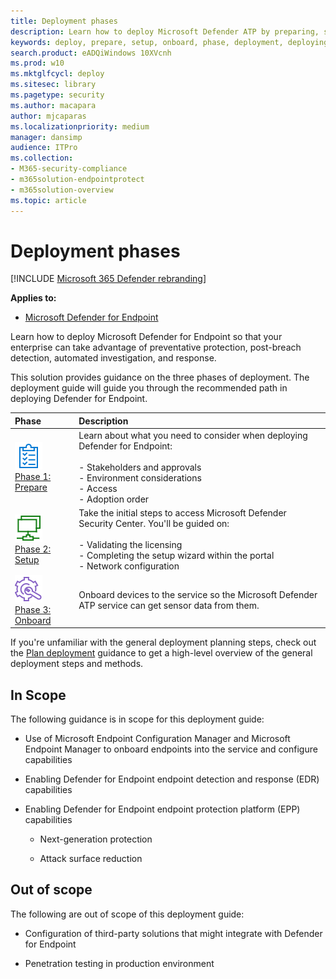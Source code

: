```yaml
---
title: Deployment phases
description: Learn how to deploy Microsoft Defender ATP by preparing, setting up, and onboarding endpoints to that service
keywords: deploy, prepare, setup, onboard, phase, deployment, deploying, adoption, configuring
search.product: eADQiWindows 10XVcnh
ms.prod: w10
ms.mktglfcycl: deploy
ms.sitesec: library
ms.pagetype: security
ms.author: macapara
author: mjcaparas
ms.localizationpriority: medium
manager: dansimp
audience: ITPro
ms.collection: 
- M365-security-compliance
- m365solution-endpointprotect
- m365solution-overview  
ms.topic: article
---
```


# Deployment phases

[!INCLUDE [Microsoft 365 Defender rebranding](../../includes/microsoft-defender.md)]

**Applies to:**
- [Microsoft Defender for Endpoint](https://go.microsoft.com/fwlink/p/?linkid=2146631)


Learn how to deploy Microsoft Defender for Endpoint so that your enterprise can take advantage of preventative protection, post-breach detection, automated investigation, and response. 

This solution provides guidance on the three phases of deployment. The deployment guide will guide you through the recommended path in deploying Defender for Endpoint.


|Phase | Description | 
|:-------|:-----|
| ![Phase 1: Prepare](images/prepare.png)<br>[Phase 1: Prepare](prepare-deployment.md)| Learn about what you need to consider when deploying Defender for Endpoint: <br><br>- Stakeholders and approvals <br> - Environment considerations <br>- Access <br> - Adoption order
|  ![Phase 2: Setup](images/setup.png) <br>[Phase 2: Setup](production-deployment.md)|  Take the initial steps to access Microsoft Defender Security Center. You'll be guided on:<br><br>- Validating the licensing <br>  - Completing the setup wizard within the portal<br>- Network configuration|
|  ![Phase 3: Onboard](images/onboard.png) <br>[Phase 3: Onboard](onboarding.md) | Onboard devices to the service so the Microsoft Defender ATP service can get sensor data from them. 


 

If you're unfamiliar with the general deployment planning steps, check out the [Plan deployment](deployment-strategy.md) guidance to get a  high-level overview of the general deployment steps and methods.



## In Scope

The following guidance is in scope for this deployment guide:

-   Use of Microsoft Endpoint Configuration Manager and Microsoft Endpoint Manager to onboard endpoints into the service and configure capabilities

-   Enabling Defender for Endpoint endpoint detection and response (EDR)  capabilities

-   Enabling Defender for Endpoint endpoint protection platform (EPP)
    capabilities

    -   Next-generation protection

    -   Attack surface reduction


## Out of scope

The following are out of scope of this deployment guide:

-   Configuration of third-party solutions that might integrate with Defender for Endpoint

-   Penetration testing in production environment
